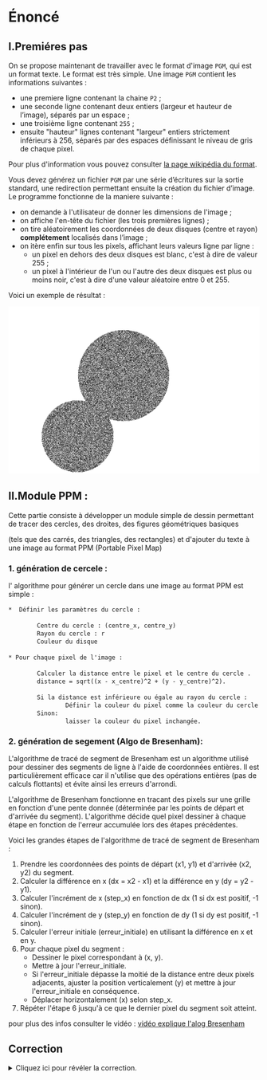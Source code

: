 # Énoncé


##  I.Premiéres pas 


On se propose maintenant de travailler avec le format d'image `PGM`, qui est un format texte.
Le format est très simple. Une image `PGM` contient les informations suivantes :

- une premiere ligne contenant la chaine `P2` ;
- une seconde ligne contenant deux entiers (largeur et hauteur de l’image), séparés par un espace ;
- une troisième ligne contenant `255` ;
- ensuite "hauteur" lignes contenant "largeur" entiers strictement inférieurs à 256, séparés par des espaces définissant le niveau de gris de chaque pixel.

Pour plus d'information vous pouvez consulter [la page wikipédia du format](https://fr.wikipedia.org/wiki/Portable_pixmap).

Vous devez générez un fichier `PGM` par une série d’écritures sur la sortie standard, une redirection permettant ensuite la création du fichier d’image.
Le programme fonctionne de la maniere suivante  :

- on demande à l'utilisateur de donner les dimensions de l'image ;
- on affiche l'en-tête du fichier (les trois premières lignes) ;
- on tire aléatoirement les coordonnées de deux disques (centre et rayon) **complétement** localisés dans l’image ;
- on itère enfin sur tous les pixels, affichant leurs valeurs ligne par ligne :
  - un pixel en dehors des deux disques est blanc, c'est à dire de valeur 255 ;
  - un pixel à l'intérieur de l'un ou l'autre des deux disques est plus ou moins noir, c'est à dire d'une valeur aléatoire entre 0 et 255.

Voici un exemple de résultat :

![exemple de resultat](exemple.png)


## II.Module PPM :

 Cette partie  consiste à développer un module simple de dessin permettant de tracer des cercles, des droites, des figures géométriques basiques 
 
(tels que des carrés, des triangles, des rectangles) et d'ajouter du texte à une image au format PPM (Portable Pixel Map)


### 1. génération de cercele :


l' algorithme  pour générer un cercle dans une image au format PPM  est simple :

    *  Définir les paramètres du cercle :

            Centre du cercle : (centre_x, centre_y)
            Rayon du cercle : r
            Couleur du disque 

    * Pour chaque pixel de l'image :

            Calculer la distance entre le pixel et le centre du cercle .
            distance = sqrt((x - x_centre)^2 + (y - y_centre)^2).

            Si la distance est inférieure ou égale au rayon du cercle :
                    Définir la couleur du pixel comme la couleur du cercle 
            Sinon: 
                    laisser la couleur du pixel inchangée.


### 2. génération de segement  (Algo de Bresenham):




L'algorithme de tracé de segment de Bresenham est un algorithme utilisé pour dessiner des segments de ligne à l'aide de coordonnées entières. Il est particulièrement efficace car il n'utilise que des opérations entières (pas de calculs flottants) et évite ainsi les erreurs d'arrondi.

L'algorithme de Bresenham fonctionne en tracant des pixels sur une grille en fonction d'une pente donnée (déterminée par les points de départ et d'arrivée du segment). L'algorithme décide quel pixel dessiner à chaque étape en fonction de l'erreur accumulée lors des étapes précédentes.

Voici les grandes étapes de l'algorithme de tracé de segment de Bresenham :

1. Prendre les coordonnées des points de départ (x1, y1) et d'arrivée (x2, y2) du segment.
2. Calculer la différence en x (dx = x2 - x1) et la différence en y (dy = y2 - y1).
3. Calculer l'incrément de x (step_x) en fonction de dx (1 si dx est positif, -1 sinon).
4. Calculer l'incrément de y (step_y) en fonction de dy (1 si dy est positif, -1 sinon).
5. Calculer l'erreur initiale (erreur_initiale) en utilisant la différence en x et en y.
6. Pour chaque pixel du segment :
   - Dessiner le pixel correspondant à (x, y).
   - Mettre à jour l'erreur_initiale.
   - Si l'erreur_initiale dépasse la moitié de la distance entre deux pixels adjacents, ajuster la position verticalement (y) et mettre à jour l'erreur_initiale en conséquence.
   - Déplacer horizontalement (x) selon step_x.
7. Répéter l'étape 6 jusqu'à ce que le dernier pixel du segment soit atteint.






pour plus des infos consulter le vidéo : [vidéo explique l'alog Bresenham ](https://youtu.be/Frl1cLwfs1U)



## Correction
<details markdown="1">
<summary>Cliquez ici pour révéler la correction.</summary>
Voici le code d'une correction possible :
```python
#!/usr/bin/env python3
"""Mini projet Images PGM"""
from random import randint, seed
from collections import namedtuple

from svg import Point

# Définition d'un disque : un point et un rayon
Disque = namedtuple("Disque", "centre rayon")


def contient(disque, point):
    """Fonction qui determine si un point est contenu dans un disque"""
    difference_abscisses = point.x - disque.centre.x
    difference_ordonnees = point.y - disque.centre.y
    distance_carree = (
        difference_abscisses * difference_abscisses
        + difference_ordonnees * difference_ordonnees
    )
    return distance_carree <= disque.rayon * disque.rayon


def tire_disque(largeur, hauteur):
    """Tire aléatoirement un disque complètement inclus dans une image de la taille donnée"""

    # On veut un cercle avec un rayon minimum de 20% de la
    # plus petite dimension de l'image.
    rayon_min = min(largeur * 0.2, hauteur * 0.2)

    # On tire le centre
    centre = Point(
        randint(rayon_min, largeur - rayon_min), randint(rayon_min, hauteur - rayon_min)
    )

    # On tire ensuite le rayon
    rayon_max = min(largeur - centre.x, centre.x, hauteur - centre.y, centre.y)
    rayon = randint(rayon_min, rayon_max)

    return Disque(centre, rayon)


def affiche_entete(largeur, hauteur):
    """Affichage de l'entête pgm sur stdout"""
    print("P2")
    print(f"{largeur} {hauteur}")
    print("255")


def affiche_pixels(disque1, disque2, largeur, hauteur):
    """Calcul des pixels aléatoires et affichage sur stdout"""
    for ligne in range(hauteur):
        for colonne in range(largeur):
            point = Point(colonne, ligne)
            if contient(disque1, point) or contient(disque2, point):
                print(randint(0, 255))
            else:
                print(255)


def main():
    """Point d'entrée du programme"""
    # À décommenter pour de l'aléatoire "controlé"
    # seed(41)

    # On demande à l'utilisateur la taille de l'image
    larg = int(input())
    haut = int(input())

    # On tire deux disque aléatoires
    d1 = tire_disque(larg, haut)
    d2 = tire_disque(larg, haut)

    # On affiche l'image
    affiche_entete(larg, haut)
    affiche_pixels(d1, d2, larg, haut)


if __name__ == "__main__":
    main()
```
</details>

## Exercices

- [Boucles for](/2-iterations/travaux-pratiques/05-convertisseur/exercices/01-boucles-for/index.html)
- [Le hasard fait bien les choses](/2-iterations/travaux-pratiques/06-images-pgm/exercices/01-le-hasard-fait-bien-les-choses/index.html)
